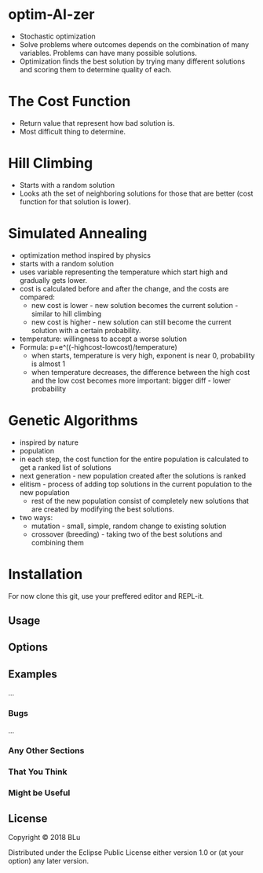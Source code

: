 # optim-AI-zer

- Stochastic optimization
- Solve problems where outcomes depends on the combination of many variables.
  Problems can have many possible solutions.
- Optimization finds the best solution by trying many different solutions and
  scoring them to determine quality of each.

# The Cost Function

- Return value that represent how bad solution is.
- Most difficult thing to determine.



# Hill Climbing

- Starts with a random solution
- Looks ath the set of neighboring solutions for those that are better (cost
  function for that solution is lower).

# Simulated Annealing
- optimization method inspired by physics
- starts with a random solution
- uses variable representing the temperature which start high and gradually gets
  lower.
- cost is calculated before and after the change, and the costs are compared:
  * new cost is lower - new solution becomes the current solution - similar to
    hill climbing
  * new cost is higher - new solution can still become the current solution with
    a certain probability.
- temperature: willingness to accept a worse solution
- Formula:
  p=e^((-highcost-lowcost)/temperature)
  * when starts, temperature is very high, exponent is near 0, probability is
    almost 1
  * when temperature decreases, the difference between the high cost and the low
    cost becomes more important: bigger diff - lower probability

# Genetic Algorithms
- inspired by nature
- population
- in each step, the cost function for the entire population is calculated to get
  a ranked list of solutions
- next generation - new population created after the solutions is ranked
- elitism - process of adding top solutions in the current population to the new
  population
  * rest of the new population consist of completely new solutions that are
    created by modifying the best solutions.
- two ways:
  * mutation - small, simple, random change to existing solution
  * crossover (breeding) - taking two of the best solutions and combining them
# Installation

For now clone this git, use your preffered editor and REPL-it.

## Usage

## Options


## Examples

...

### Bugs

...

### Any Other Sections
### That You Think
### Might be Useful

## License

Copyright © 2018 BLu

Distributed under the Eclipse Public License either version 1.0 or (at
your option) any later version.
